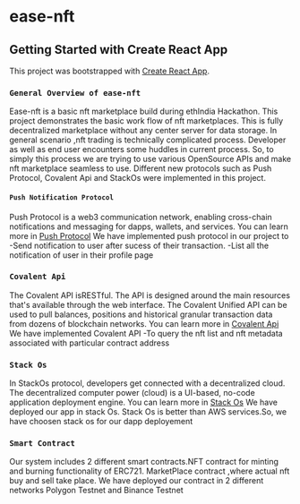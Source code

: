 # ease-nft

## Getting Started with Create React App

This project was bootstrapped with [Create React App](https://github.com/facebook/create-react-app).


### `General Overview of ease-nft`

Ease-nft is a basic nft marketplace build during ethIndia Hackathon. This project demonstrates the basic work flow of nft marketplaces. This is fully decentralized marketplace without any center server for data storage. In general scenario ,nft trading is technically complicated process. Developer as well as end user encounters some huddles in current process. So, to simply this process we are trying 
to use various OpenSource APIs and make nft marketplace seamless to use.  Different new protocols such as Push Protocol, Covalent Api and StackOs were implemented in this project.

#### `Push Notification Protocol`
Push Protocol is a web3 communication network, enabling cross-chain notifications and messaging for dapps, wallets, and services.
You can learn more in [Push Protocol](https://push.org/)
We have implemented push protocol in our project to 
-Send notification to user after sucess of their transaction.
-List all the notification of user in their profile page

### `Covalent Api`
The Covalent API isRESTful. The API is designed around the main resources that's available through the web interface.
The Covalent Unified API can be used to pull balances, positions and historical granular transaction data from dozens of blockchain networks.
You can learn more in [Covalent Api](https://www.covalenthq.com/)
We have implemented Covalent API
-To query the nft list and nft metadata associated with particular contract address

### `Stack Os`
In StackOs protocol, developers get connected with a decentralized cloud. The decentralized computer power (cloud) is a UI-based, no-code application deployment engine.
You can learn more in [Stack Os](https://www.stackos.io/)
We have deployed our app in stack Os. Stack Os is better than AWS services.So, we have choosen stack os for our dapp deployement

### `Smart Contract`
Our system includes 2 different smart contracts.NFT contract for minting and burning functionality of ERC721. MarketPlace contract ,where actual nft buy and sell take place. We have deployed our contract in 2 different networks Polygon Testnet and Binance Testnet 